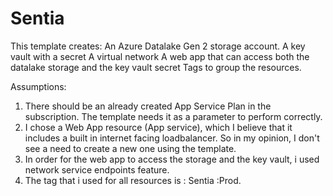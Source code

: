 # Sentia
This template creates: 
An Azure Datalake Gen 2 storage account.
A key vault with a secret
A virtual network
A web app that can access both the datalake storage and the key vault secret
Tags to group the resources. 


Assumptions:
1. There should be an already created App Service Plan in the subscription. The template needs it as a parameter to perform correctly. 
2. I chose a Web App resource (App service), which I believe that it includes a built in internet facing loadbalancer. So in my opinion, I don't see a need to create a new one using the template.
3. In order for the web app to access the storage and the key vault, i used network service endpoints feature.
3. The tag that i used for all resources is : Sentia :Prod.
